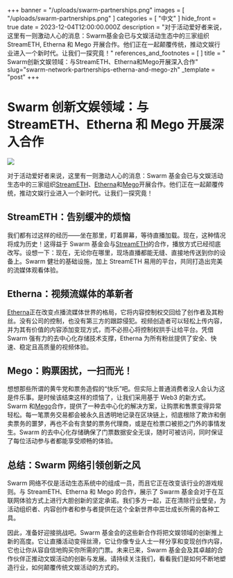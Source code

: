 +++
banner = "/uploads/swarm-partnerships.png"
images = [ "/uploads/swarm-partnerships.png" ]
categories = [ "中文" ]
hide_front = true
date = 2023-12-04T12:00:00.000Z
description = "对于活动爱好者来说，这里有一则激动人心的消息：Swarm基金会已与文娱活动生态中的三家组织StreamETH, Etherna 和 Mego 开展合作。他们正在一起颠覆传统，推动文娱行业进入一个新时代。让我们一探究竟！"
references_and_footnotes = [ ]
title = " Swarm创新文娱领域：与StreamETH、Etherna和Mego开展深入合作"
slug="swarm-network-partnerships-etherna-and-mego-zh"
_template = "post"
+++

# Swarm 创新文娱领域：与 StreamETH、Etherna 和 Mego 开展深入合作

![](https://blog.ethswarm.org/uploads/swarm-partnerships.png)

对于活动爱好者来说，这里有一则激动人心的消息：Swarm 基金会已与文娱活动生态中的三家组织[StreamETH](https://swarm.streameth.org/archive)、[Etherna](https://etherna.io/)和[Mego](http://mego.tickets/)开展合作。他们正在一起颠覆传统，推动文娱行业进入一个新时代。让我们一探究竟！

## StreamETH：告别缓冲的烦恼

我们都有过这样的经历——坐在那里，盯着屏幕，等待直播加载。现在，这种情况将成为历史！这得益于 Swarm 基金会与[StreamETH](https://swarm.streameth.org/archive)的合作，播放方式已经彻底改写。设想一下：现在，无论你在哪里，现场直播都能无缝、直接地传送到你的设备上。Swarm 健壮的基础设施，加上 StreamETH 易用的平台，共同打造出完美的流媒体观看体验。

## Etherna：视频流媒体的革新者

[Etherna](https://etherna.io/)正在改变点播流媒体世界的格局，它将内容控制权交回给了创作者及其粉丝。没有公司的控制，也没有第三方的跟踪侵犯。视频创造者可以轻松上传内容，并为其有价值的内容添加变现方式，而不必担心将控制权拱手让给平台。凭借 Swarm 强有力的去中心化存储技术支撑，Etherna 为所有粉丝提供了安全、快速、稳定且高质量的视频体验。

## Mego：购票困扰，一扫而光！

想想那些所谓的黄牛党和票务造假的“快乐”吧。但实际上普通消费者没人会认为这是件乐事。是时候该结束这样的烦恼了，让我们采用基于 Web3 的新方式。Swarm 和[Mego](http://mego.tickets/)合作，提供了一种去中心化的解决方案，让购票和售票变得异常轻松。每一笔票务交易都会被永久且透明地记录在区块链上，彻底根除了欺诈和倒卖票务的噩梦，再也不会有贪婪的票务代理商，或是在检票口被拒之门外的事情发生。Swarm 的去中心化存储确保了门票数据安全无误，随时可被访问，同时保证了每位活动参与者都能享受顺畅的体验。

## 总结：Swarm 网络引领创新之风

Swarm 网络不仅是活动生态系统中的组成一员，而且它正在改变该行业的游戏规则。与 StreamETH、Etherna 和 Mego 的合作，展示了 Swarm 基金会对于在互联网体验方式上进行大胆创新的坚定承诺。我们多方一起，正在清除行业壁垒，为活动组织者、内容创作者和参与者提供在这个全新世界中茁壮成长所需的各种工具。

因此，准备好迎接挑战吧。Swarm 基金会的这些新合作将把文娱领域的创新推上新的高度。它让直播活动变得丝滑，它让你像专业人士一样分享和变现创作内容，它也让你从容自信地购买你所需的门票。未来已来，Swarm 基金会及其卓越的合作伙伴正推动文娱活动的创新与发展。请持续关注我们，看看我们是如何不断地塑造行业，如何颠覆传统文娱活动的方式的。
